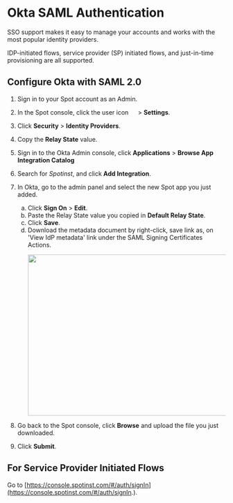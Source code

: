 # Okta SAML Authentication

SSO support makes it easy to manage your accounts and works with the most popular identity providers.

IDP-initiated flows, service provider (SP) initiated flows, and just-in-time provisioning are all supported.

## Configure Okta with SAML 2.0

1. Sign in to your Spot account as an Admin.
2. In the Spot console, click the user icon <img height="14" src="https://docs.spot.io/administration/_media/usericon.png"> > **Settings**.
3. Click **Security** > **Identity Providers**.
4. Copy the **Relay State** value.
5. Sign in to the Okta Admin console, click **Applications** > **Browse App Integration Catalog**
6. Search for <i>Spotinst</i>, and click **Add Integration**.
7. In Okta, go to the admin panel and select the new Spot app you just added.
   <ol style="list-style-type: lower-alpha;">
   <li>Click <b>Sign On</b> > <b>Edit</b>.</li>
   <li>Paste the Relay State value you copied in <b>Default Relay State</b>.</li>
   <li>Click <b>Save</b>.</li>
   <li>Download the metadata document by right-click, save link as, on 'View IdP metadata' link under the SAML Signing Certificates Actions.
      
   <img src="/administration/_media/okta-saml-04.png" width="934" height="371"/></li>
   </ol>

8. Go back to the Spot console, click **Browse** and upload the file you just downloaded.
9. Click **Submit**.

## For Service Provider Initiated Flows

Go to [https://console.spotinst.com/#/auth/signIn](https://console.spotinst.com/#/auth/signIn.).
